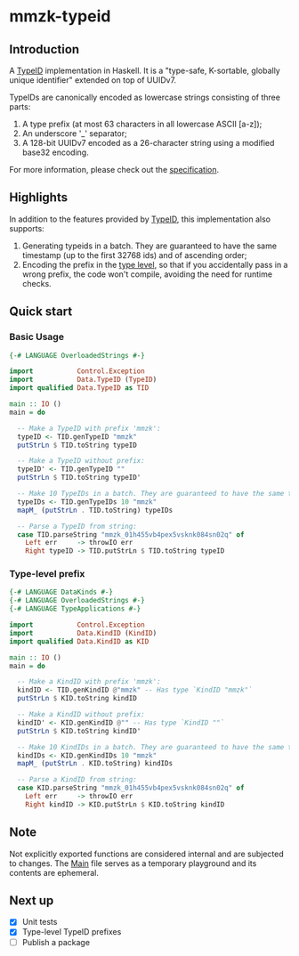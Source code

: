 # mmzk-typeid

## Introduction

A [TypeID](https://github.com/jetpack-io/typeid) implementation in Haskell. It is a "type-safe, K-sortable, globally unique identifier" extended on top of UUIDv7.

TypeIDs are canonically encoded as lowercase strings consisting of three parts:

1. A type prefix (at most 63 characters in all lowercase ASCII [a-z]);
2. An underscore '_' separator;
3. A 128-bit UUIDv7 encoded as a 26-character string using a modified base32 encoding.

For more information, please check out the [specification](https://github.com/jetpack-io/typeid/blob/main/README.md).

## Highlights

In addition to the features provided by [TypeID](https://github.com/jetpack-io/typeid), this implementation also supports:

1. Generating typeids in a batch. They are guaranteed to have the same timestamp (up to the first 32768 ids) and of ascending order;
2. Encoding the prefix in the [type level](src/Data/KindID.hs), so that if you accidentally pass in a wrong prefix, the code won't compile, avoiding the need for runtime checks.

## Quick start

### Basic Usage
```Haskell
{-# LANGUAGE OverloadedStrings #-}

import           Control.Exception
import           Data.TypeID (TypeID)
import qualified Data.TypeID as TID

main :: IO ()
main = do

  -- Make a TypeID with prefix 'mmzk':
  typeID <- TID.genTypeID "mmzk"
  putStrLn $ TID.toString typeID

  -- Make a TypeID without prefix:
  typeID' <- TID.genTypeID ""
  putStrLn $ TID.toString typeID'

  -- Make 10 TypeIDs in a batch. They are guaranteed to have the same timestamp and of ascending order:
  typeIDs <- TID.genTypeIDs 10 "mmzk"
  mapM_ (putStrLn . TID.toString) typeIDs

  -- Parse a TypeID from string:
  case TID.parseString "mmzk_01h455vb4pex5vsknk084sn02q" of
    Left err     -> throwIO err
    Right typeID -> TID.putStrLn $ TID.toString typeID
```

### Type-level prefix
```Haskell
{-# LANGUAGE DataKinds #-}
{-# LANGUAGE OverloadedStrings #-}
{-# LANGUAGE TypeApplications #-}

import           Control.Exception
import           Data.KindID (KindID)
import qualified Data.KindID as KID

main :: IO ()
main = do

  -- Make a KindID with prefix 'mmzk':
  kindID <- TID.genKindID @"mmzk" -- Has type `KindID "mmzk"`
  putStrLn $ KID.toString kindID

  -- Make a KindID without prefix:
  kindID' <- KID.genKindID @"" -- Has type `KindID ""`
  putStrLn $ KID.toString kindID'

  -- Make 10 KindIDs in a batch. They are guaranteed to have the same timestamp and of ascending order:
  kindIDs <- KID.genKindIDs 10 "mmzk"
  mapM_ (putStrLn . KID.toString) kindIDs

  -- Parse a KindID from string:
  case KID.parseString "mmzk_01h455vb4pex5vsknk084sn02q" of
    Left err     -> throwIO err
    Right kindID -> KID.putStrLn $ KID.toString kindID
```

## Note
Not explicitly exported functions are considered internal and are subjected to changes.
The [Main](src/Main.hs) file serves as a temporary playground and its contents are ephemeral.

## Next up
- [x] Unit tests
- [x] Type-level TypeID prefixes
- [ ] Publish a package
